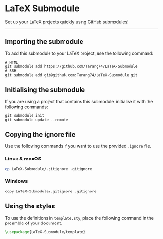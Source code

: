 # LaTeX Submodule

Set up your LaTeX projects quickly using GitHub submodules!

----

## Importing the submodule

To add this submodule to your LaTeX project, use the following command:

```shell
# HTML
git submodule add https://github.com/Tarang74/LaTeX-Submodule
# SSH
git submodule add git@github.com:Tarang74/LaTeX-Submodule.git
```

## Initialising the submodule

If you are using a project that contains this submodule, initialise it with the following commands:

```shell
git submodule init
git submodule update --remote
```

## Copying the ignore file

Use the following commands if you want to use the provided `.ignore` file.

### Linux & macOS

```bash
cp LaTeX-Submodule/.gitignore .gitignore
```

### Windows

```batch
copy LaTeX-Submodule\.gitignore .gitignore
```

## Using the styles

To use the definitions in `template.sty`, place the following command in the preamble of your document.

```latex
\usepackage{LaTeX-Submodule/template}
```
